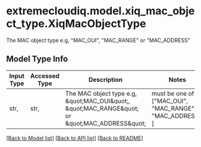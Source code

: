 # extremecloudiq.model.xiq_mac_object_type.XiqMacObjectType

The MAC object type e.g, \"MAC_OUI\", \"MAC_RANGE\" or \"MAC_ADDRESS\"

## Model Type Info
Input Type | Accessed Type | Description | Notes
------------ | ------------- | ------------- | -------------
str,  | str,  | The MAC object type e.g, \&quot;MAC_OUI\&quot;, \&quot;MAC_RANGE\&quot; or \&quot;MAC_ADDRESS\&quot; | must be one of ["MAC_OUI", "MAC_RANGE", "MAC_ADDRESS", ] 

[[Back to Model list]](../../README.md#documentation-for-models) [[Back to API list]](../../README.md#documentation-for-api-endpoints) [[Back to README]](../../README.md)

